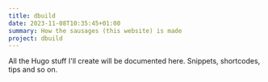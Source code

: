 ```yaml
---
title: dbuild
date: 2023-11-08T10:35:45+01:00
summary: How the sausages (this website) is made
project: dbuild
---
```


All the Hugo stuff I'll create will be documented here. Snippets, shortcodes, tips and so on.
